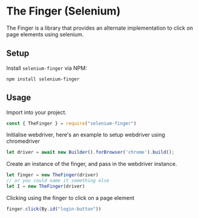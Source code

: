 # The Finger (Selenium)

The Finger is a library that provides an alternate implementation to click on page elements using selenium.

## Setup

Install `selenium-finger` via NPM:

```
npm install selenium-finger 
```

## Usage

Import into your project.
```javascript
const { TheFinger } = require("selenium-finger")
```

Initialise webdriver, here's an example to setup webdriver using chromedriver
```javascript
let driver = await new Builder().forBrowser('chrome').build();
```

Create an instance of the finger, and pass in the webdriver instance.
```javascript
let finger = new TheFinger(driver)
// or you could name it something else
let I = new TheFinger(driver)
```

Clicking using the finger to click on a page element
```javascript
finger.click(By.id("login-button"))
```
